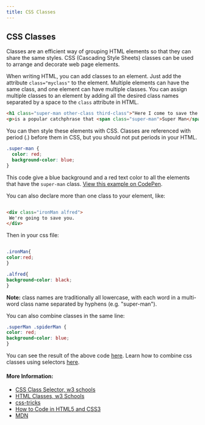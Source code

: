 ```yaml
---
title: CSS Classes
---
```

## CSS Classes

Classes are an efficient way of grouping HTML elements so that they can share the same styles. CSS (Cascading Style Sheets) classes can be used to arrange and decorate web page elements.

When writing HTML, you can add classes to an element. Just add the attribute `class="myclass"` to the element. Multiple elements can have the same class, and one element can have multiple classes. You can assign multiple classes to an element by adding all the desired class names separated by a space to the `class` attribute in HTML.

```html
<h1 class="super-man other-class third-class">"Here I come to save the day!"</h1>
<p>is a popular catchphrase that <span class="super-man">Super Man</span> often said.</p>
```

You can then style these elements with CSS. Classes are referenced with period (.) before them in CSS, but you should not put periods in your HTML.

```css
.super-man {
  color: red;
  background-color: blue;
}
```

This code give a blue background and a red text color to all the elements that have the `super-man` class.
[View this example on CodePen](https://codepen.io/Tlandis/pen/RLvomV).

You can also declare more than one class to your element, like:

```html

<div class="ironMan alfred">
 We're going to save you.
</div>

```

Then in your css file:

```css

.ironMan{
color:red;
}

.alfred{
background-color: black;
}

```

**Note:** class names are traditionally all lowercase, with each word in a multi-word class name separated by hyphens (e.g. "super-man").

You can also combine classes in the same line:
```css
.superMan .spiderMan {
color: red;
background-color: blue;
}
```

You can see the result of the above code <a href='https://codepen.io/Tlandis/pen/RLvomV' target='_blank' rel='nofollow'>here</a>.
Learn how to combine css classes using selectors <a href='https://www.w3schools.com/css/css_combinators.asp' target='_blank' rel='nofollow'>here</a>. 

#### More Information:

<!-- Please add any articles you think might be helpful to read before writing the article -->

- [CSS Class Selector, w3 schools](https://www.w3schools.com/cssref/sel_class.asp)
- [HTML Classes, w3 Schools](https://www.w3schools.com/html/html_classes.asp)
- [css-tricks](https://css-tricks.com/how-css-selectors-work/)
- [How to Code in HTML5 and CSS3](http://howtocodeinhtml.com/chapter7.html)
- [MDN](https://developer.mozilla.org/en-US/docs/Web/HTML/Global_attributes/class)
